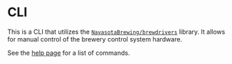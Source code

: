 # CLI
This is a CLI that utilizes the [`NavasotaBrewing/brewdrivers`](https://github.com/NavasotaBrewing/brewdrivers) library. It allows for manual control of the brewery control system hardware.

See the [help page](./src/help_page) for a list of commands.
